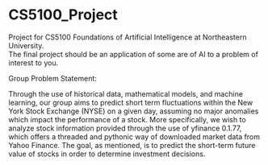 # CS5100_Project

Project for CS5100 Foundations of Artificial Intelligence at Northeastern University.	
The final project should be an application of some are of AI to a problem of interest
to you.

Group Problem Statement:

Through the use of historical data, mathematical models, and machine learning, our group 
aims to predict short term fluctuations within the New York Stock Exchange (NYSE) on a 
given day, assuming no major anomalies which impact the performance of a stock. More 
specifically, we wish to analyze stock information provided through the use of yfinance 0.1.77, 
which offers a threaded and pythonic way of downloaded market data from Yahoo Finance. The goal, 
as mentioned, is to predict the short-term future value of stocks in order to determine investment 
decisions.
